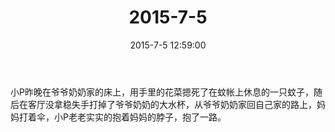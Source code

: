 ﻿---
title: "2015-7-5"
date: 2015-7-5 12:59:00
tags: 文字
categories: 爸爸
---
小P昨晚在爷爷奶奶家的床上，用手里的花菜摁死了在蚊帐上休息的一只蚊子，随后在客厅没拿稳失手打掉了爷爷奶奶的大水杯，从爷爷奶奶家回自己家的路上，妈妈打着伞，小P老老实实的抱着妈妈的脖子，抱了一路。